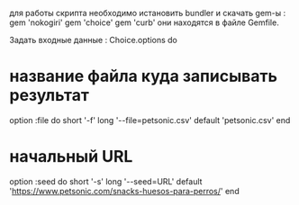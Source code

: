 для работы скрипта необходимо истановить bundler и скачать gem-ы :
gem 'nokogiri'
gem 'choice'
gem 'curb'
они находятся в файле Gemfile.

 Задать входные данные : 
 Choice.options do
  # название файла куда записывать результат
  option :file do
    short '-f'
    long '--file=petsonic.csv'
    default 'petsonic.csv'
  end
  # начальный URL
  option :seed do
    short '-s'
    long '--seed=URL'
    default 'https://www.petsonic.com/snacks-huesos-para-perros/'
  end
